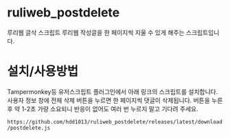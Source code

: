 # ruliweb_postdelete
루리웹 글삭 스크립트
루리웹 작성글을 한 페이지씩 지울 수 있게 해주는 스크립트입니다.

# 설치/사용방법
Tampermonkey등 유저스크립트 플러그인에서 아래 링크의 스크립트를 설치합니다. 사용자 정보 창에 전체 삭제 버튼을 누르면 한 페이지씩 댓글이 삭제됩니다. 버튼을 누른 후 약 1-2초 가량 소요되니 반응이 없어도 여러 번 누르지 말고 기다려 주세요.

`https://github.com/hdd1013/ruliweb_postdelete/releases/latest/download/postdelete.js`
